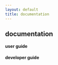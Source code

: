 ```yaml
---
layout: default
title: documentation
---
```


## documentation

#### user guide


#### developer guide